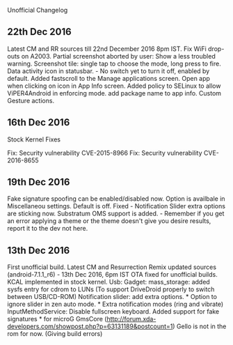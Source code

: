 Unofficial Changelog

22th Dec 2016
-------------

Latest CM and RR sources till 22nd December 2016 8pm IST.
Fix WiFi drop-outs on A2003.
Partial screenshot aborted by user: Show a less troubled warning.
Screenshot tile: single tap to choose the mode, long press to fire.
Data activity icon in statusbar.
	- No switch yet to turn it off, enabled by default.
Added fastscroll to the Manage applications screen.
Open app when clicking on icon in App Info screen.
Added policy to SELinux to allow ViPER4Android in enforcing mode.
add package name to app info.
Custom Gesture actions.

16th Dec 2016
-------------

Stock Kernel Fixes

Fix: Security vulnerability CVE-2015-8966
Fix: Security vulnerability CVE-2016-8655


19th Dec 2016
-------------

Fake signature spoofing can be enabled/disabled now. Option is availbale in Miscellaneou settings. Default is off.
Fixed - Notification Slider extra options are sticking now.
Substratum OMS support is added.
	- Remember if you get an error applying a theme or the theme doesn't give you desire results, report it to the dev not here.

13th Dec 2016
-------------

First unofficial build.
Latest CM and Resurrection Remix updated sources (android-7.1.1_r6) - 13th Dec 2016, 6pm IST
OTA fixed for unofficial builds.
KCAL implemented in stock kernel.
Usb: Gadget: mass_storage: added sysfs entry for cdrom to LUNs (To support DriveDroid properly to switch between USB/CD-ROM)
Notification slider: add extra options.
	* Option to ignore slider in zen auto mode.
	* Extra notification modes (ring and vibrate)
InputMethodService: Disable fullscreen keyboard.
Added support for fake signatures
	* for microG GmsCore (http://forum.xda-developers.com/showpost.php?p=63131189&postcount=1)
Gello is not in the rom for now. (Giving build errors)

